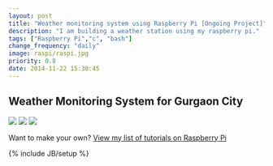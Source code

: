 ```yaml
---
layout: post
title: "Weather monitoring system using Raspberry Pi [Ongoing Project]"
description: "I am building a weather station using my raspberry pi."
tags: ["Raspberry Pi","c", "bash"]
change_frequency: "daily"
image: raspi/raspi.jpg
priority: 0.8
date: 2014-11-22 15:30:45
---
```


## Weather Monitoring System for Gurgaon City

<div id="graphgen">
<img src="http://codershangout.org/combined.png" />
<img src="http://codershangout.org/probetemplot.png" />
<img src="http://codershangout.org/humidity.png" />
</div>

Want to make your own? [View my list of tutorials on Raspberry Pi](https://bhavyanshu.me/pages/toc-raspberrypi.html)

{% include JB/setup %}
